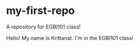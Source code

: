 # my-first-repo
A repository for EGBI101 class!

Hello! My name is Krittanat. I'm in the EGBI101 class!